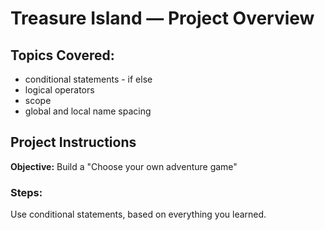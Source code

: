 

# Treasure Island — Project Overview

## Topics Covered:
- conditional statements - if else
- logical operators 
- scope
- global and local name spacing

## Project Instructions

**Objective:** 
Build a "Choose your own adventure game"

### Steps:
Use conditional statements, based on everything you learned.

